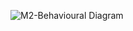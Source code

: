 ![M2-Behavioural Diagram](https://user-images.githubusercontent.com/82869478/157168475-08ab39f5-7995-48fb-a5c9-fbc7782c8e24.png)

